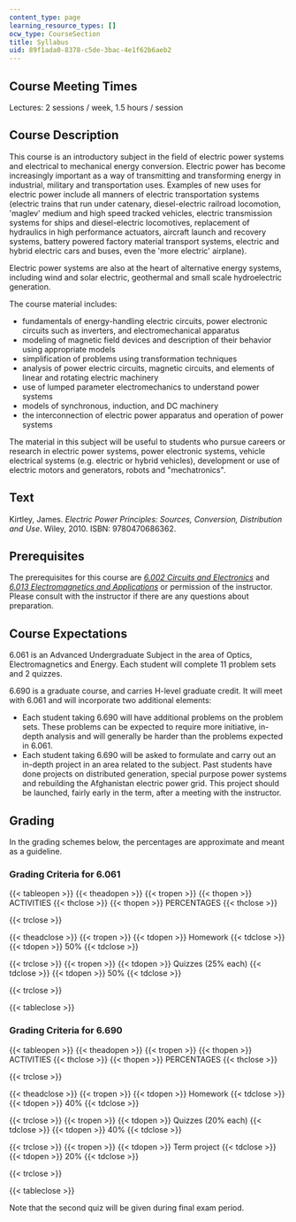 ```yaml
---
content_type: page
learning_resource_types: []
ocw_type: CourseSection
title: Syllabus
uid: 89f1ada0-8378-c5de-3bac-4e1f62b6aeb2
---
```


Course Meeting Times
--------------------

Lectures: 2 sessions / week, 1.5 hours / session

Course Description
------------------

This course is an introductory subject in the field of electric power systems and electrical to mechanical energy conversion. Electric power has become increasingly important as a way of transmitting and transforming energy in industrial, military and transportation uses. Examples of new uses for electric power include all manners of electric transportation systems (electric trains that run under catenary, diesel-electric railroad locomotion, 'maglev' medium and high speed tracked vehicles, electric transmission systems for ships and diesel-electric locomotives, replacement of hydraulics in high performance actuators, aircraft launch and recovery systems, battery powered factory material transport systems, electric and hybrid electric cars and buses, even the 'more electric' airplane).

Electric power systems are also at the heart of alternative energy systems, including wind and solar electric, geothermal and small scale hydroelectric generation.

The course material includes:

*   fundamentals of energy-handling electric circuits, power electronic circuits such as inverters, and electromechanical apparatus
*   modeling of magnetic field devices and description of their behavior using appropriate models
*   simplification of problems using transformation techniques
*   analysis of power electric circuits, magnetic circuits, and elements of linear and rotating electric machinery
*   use of lumped parameter electromechanics to understand power systems
*   models of synchronous, induction, and DC machinery
*   the interconnection of electric power apparatus and operation of power systems

The material in this subject will be useful to students who pursue careers or research in electric power systems, power electronic systems, vehicle electrical systems (e.g. electric or hybrid vehicles), development or use of electric motors and generators, robots and "mechatronics".

Text
----

Kirtley, James. _Electric Power Principles: Sources, Conversion, Distribution and Use_. Wiley, 2010. ISBN: 9780470686362.

Prerequisites
-------------

The prerequisites for this course are [_6.002 Circuits and Electronics_](/courses/6-002-circuits-and-electronics-spring-2007) and [_6.013 Electromagnetics and Applications_](/courses/6-013-electromagnetics-and-applications-spring-2009) or permission of the instructor. Please consult with the instructor if there are any questions about preparation.

Course Expectations
-------------------

6.061 is an Advanced Undergraduate Subject in the area of Optics, Electromagnetics and Energy. Each student will complete 11 problem sets and 2 quizzes.

6.690 is a graduate course, and carries H-level graduate credit. It will meet with 6.061 and will incorporate two additional elements:

*   Each student taking 6.690 will have additional problems on the problem sets. These problems can be expected to require more initiative, in-depth analysis and will generally be harder than the problems expected in 6.061.
*   Each student taking 6.690 will be asked to formulate and carry out an in-depth project in an area related to the subject. Past students have done projects on distributed generation, special purpose power systems and rebuilding the Afghanistan electric power grid. This project should be launched, fairly early in the term, after a meeting with the instructor.

Grading
-------

In the grading schemes below, the percentages are approximate and meant as a guideline.

### Grading Criteria for 6.061

{{< tableopen >}}
{{< theadopen >}}
{{< tropen >}}
{{< thopen >}}
ACTIVITIES
{{< thclose >}}
{{< thopen >}}
PERCENTAGES
{{< thclose >}}

{{< trclose >}}

{{< theadclose >}}
{{< tropen >}}
{{< tdopen >}}
Homework
{{< tdclose >}}
{{< tdopen >}}
50%
{{< tdclose >}}

{{< trclose >}}
{{< tropen >}}
{{< tdopen >}}
Quizzes (25% each)
{{< tdclose >}}
{{< tdopen >}}
50%
{{< tdclose >}}

{{< trclose >}}

{{< tableclose >}}

### Grading Criteria for 6.690

{{< tableopen >}}
{{< theadopen >}}
{{< tropen >}}
{{< thopen >}}
ACTIVITIES
{{< thclose >}}
{{< thopen >}}
PERCENTAGES
{{< thclose >}}

{{< trclose >}}

{{< theadclose >}}
{{< tropen >}}
{{< tdopen >}}
Homework
{{< tdclose >}}
{{< tdopen >}}
40%
{{< tdclose >}}

{{< trclose >}}
{{< tropen >}}
{{< tdopen >}}
Quizzes (20% each)
{{< tdclose >}}
{{< tdopen >}}
40%
{{< tdclose >}}

{{< trclose >}}
{{< tropen >}}
{{< tdopen >}}
Term project
{{< tdclose >}}
{{< tdopen >}}
20%
{{< tdclose >}}

{{< trclose >}}

{{< tableclose >}}

Note that the second quiz will be given during final exam period.